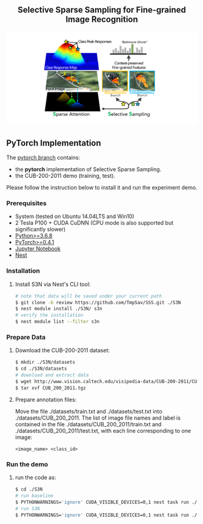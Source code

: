 <h2 align="center">Selective Sparse Sampling for Fine-grained Image Recognition</h2>

![Illustration](illustration.png)

## PyTorch Implementation
The [pytorch branch](#) contains:

* the **pytorch** implementation of Selective Sparse Sampling.
* the CUB-200-2011 demo (training, test).

Please follow the instruction below to install it and run the experiment demo.

### Prerequisites
* System (tested on Ubuntu 14.04LTS and Win10)
* 2 Tesla P100 + CUDA CuDNN (CPU mode is also supported but significantly slower)
* [Python>=3.6.8](https://www.python.org)
* [PyTorch>=0.4.1](https://pytorch.org)
* [Jupyter Notebook](https://jupyter.org/install.html)
* [Nest](https://github.com/ZhouYanzhao/Nest.git)

### Installation
    
1. Install S3N via Nest's CLI tool:

    ```bash
    # note that data will be saved under your current path
    $ git clone -b review https://github.com/TmpSav/SSS.git ./S3N
    $ nest module install ./S3N/ s3n
    # verify the installation
    $ nest module list --filter s3n
    ```

### Prepare Data

1. Download the CUB-200-2011 dataset:

    ```bash
    $ mkdir ./S3N/datasets
    $ cd ./S3N/datasets
    # download and extract data
    $ wget http://www.vision.caltech.edu/visipedia-data/CUB-200-2011/CUB_200_2011.tgz
    $ tar xvf CUB_200_2011.tgz
    ```

2. Prepare annotation files:
    
    Move the file ./datasets/train.txt and ./datasets/test.txt into ./datasets/CUB_200_2011. The list of image file names and label is contained in the file ./datasets/CUB_200_2011/train.txt and ./datasets/CUB_200_2011/test.txt, with each line corresponding to one image:
    
    ```
    <image_name> <class_id>  
    ```

### Run the demo

1. run the code as:

    ```bash
    $ cd ./S3N
    # run baseline
    $ PYTHONWARNINGS='ignore' CUDA_VISIBLE_DEVICES=0,1 nest task run ./demo/cub_baseline.yml
    # run S3N
    $ PYTHONWARNINGS='ignore' CUDA_VISIBLE_DEVICES=0,1 nest task run ./demo/cub_s3n.yml
    ```